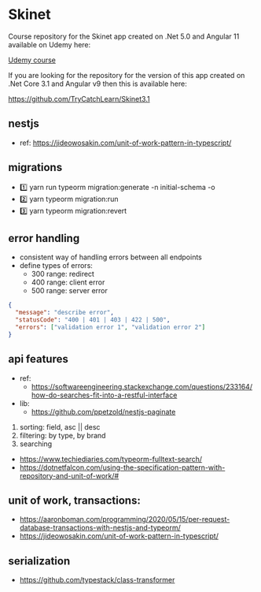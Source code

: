 # Skinet

Course repository for the Skinet app created on .Net 5.0 and Angular 11 available on Udemy here:

[Udemy course](https://www.udemy.com/course/learn-to-build-an-e-commerce-app-with-net-core-and-angular/?couponCode=FD17A0D1131925BE0179)

If you are looking for the repository for the version of this app created on .Net Core 3.1 and Angular v9 then this is available here:

https://github.com/TryCatchLearn/Skinet3.1

## nestjs

- ref: https://jideowosakin.com/unit-of-work-pattern-in-typescript/

## migrations

- 1️⃣ yarn run typeorm migration:generate -n initial-schema -o
- 2️⃣ yarn typeorm migration:run
- :three: yarn typeorm migration:revert

## error handling

- consistent way of handling errors between all endpoints
- define types of errors:
  - 300 range: redirect
  - 400 range: client error
  - 500 range: server error

```json
{
  "message": "describe error",
  "statusCode": "400 | 401 | 403 | 422 | 500",
  "errors": ["validation error 1", "validation error 2"]
}
```

## api features

- ref:
  - https://softwareengineering.stackexchange.com/questions/233164/how-do-searches-fit-into-a-restful-interface
- lib:
  - https://github.com/ppetzold/nestjs-paginate

1. sorting: field, asc || desc
2. filtering: by type, by brand
3. searching

- https://www.techiediaries.com/typeorm-fulltext-search/
- https://dotnetfalcon.com/using-the-specification-pattern-with-repository-and-unit-of-work/#

## unit of work, transactions:

- https://aaronboman.com/programming/2020/05/15/per-request-database-transactions-with-nestjs-and-typeorm/
- https://jideowosakin.com/unit-of-work-pattern-in-typescript/

## serialization

- https://github.com/typestack/class-transformer
